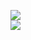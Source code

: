 [![](https://img.shields.io/badge/Made%20With-Github%20Spray-lightgrey.svg?style=for-the-badge&logo=github)](https://github.com/Annihil/github-spray#21498)  
[![](https://i.imgur.com/2DrTn0Z.gif)](https://github.com/Annihil/github-spray)